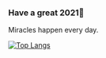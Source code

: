 ### Have a great 2021👋

Miracles happen every day.

<!-- ![info](https://github-readme-stats.vercel.app/api?username=pointWu&show_icons=true&count_private=true&hide=prs&theme=radical) -->
[![Top Langs](https://github-readme-stats.vercel.app/api/top-langs/?username=pointWu&layout=compact)](https://github.com/anuraghazra/github-readme-stats)

<!--
**PointWu/pointWu** is a ✨ _special_ ✨ repository because its `README.md` (this file) appears on your GitHub profile.

Here are some ideas to get you started:

- 🔭 I’m currently working on ...
- 🌱 I’m currently learning ...
- 👯 I’m looking to collaborate on ...
- 🤔 I’m looking for help with ...
- 💬 Ask me about ...
- 📫 How to reach me: ...
- 😄 Pronouns: ...
- ⚡ Fun fact: ...
-->
